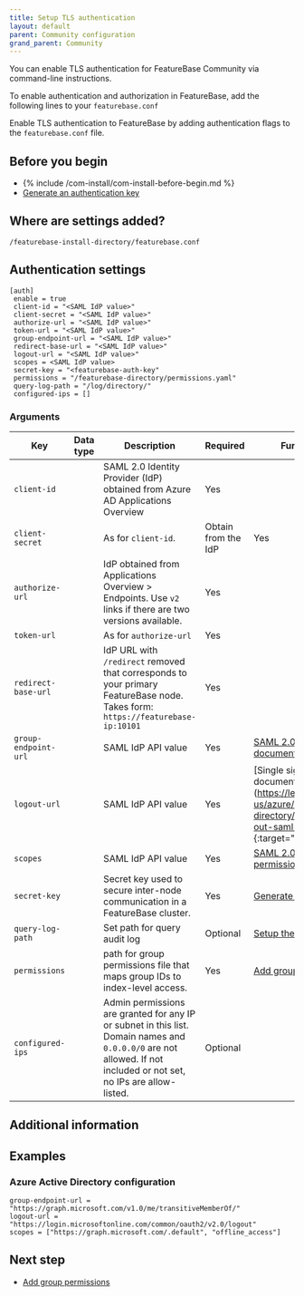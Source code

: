```yaml
---
title: Setup TLS authentication
layout: default
parent: Community configuration
grand_parent: Community
---
```


You can enable TLS authentication for FeatureBase Community via command-line instructions.

To enable authentication and authorization in FeatureBase, add the following lines to your `featurebase.conf`

Enable TLS authentication to FeatureBase by adding authentication flags to the `featurebase.conf` file.

## Before you begin

* {% include /com-install/com-install-before-begin.md %}
* [Generate an authentication key](/docs/community/com-config/com-config-auth-key)

## Where are settings added?

`/featurebase-install-directory/featurebase.conf`

## Authentication settings

```
[auth]
 enable = true
 client-id = "<SAML IdP value>"
 client-secret = "<SAML IdP value>"
 authorize-url = "<SAML IdP value>"
 token-url = "<SAML IdP value>"
 group-endpoint-url = "<SAML IdP value>"
 redirect-base-url = "<SAML IdP value>"
 logout-url = "<SAML IdP value>"
 scopes = <SAML IdP value>
 secret-key = "<featurebase-auth-key"
 permissions = "/featurebase-directory/permissions.yaml"
 query-log-path = "/log/directory/"
 configured-ips = []
```

### Arguments

| Key | Data type | Description | Required | Further information |
|---|---|---|---|---|
| `client-id` |   | SAML 2.0 Identity Provider (IdP) obtained from Azure AD Applications Overview | Yes |  |
| `client-secret` |  | As for `client-id`.  | Obtain from the IdP | Yes |  |
| `authorize-url` |  | IdP obtained from Applications Overview > Endpoints. Use `v2` links if there are two versions available. | Yes |  |
| `token-url` |   | As for `authorize-url` | Yes |  |
| `redirect-base-url` |  | IdP URL with `/redirect` removed that corresponds to your primary FeatureBase node. Takes form: `https://featurebase-ip:10101` | Yes |  |
| `group-endpoint-url` |  | SAML IdP API value | Yes | [SAML 2.0 IdP API documentation](https://learn.microsoft.com/en-us/azure/active-directory-b2c/saml-service-provider-options?pivots=b2c-user-flow){:target="_blank"} |
| `logout-url` |  | SAML IdP API value | Yes | [Single sign-out SAML protocol] documentation](https://learn.microsoft.com/en-us/azure/active-directory/develop/single-sign-out-saml-protocol){:target="_blank"} |
| `scopes` |  | SAML IdP API value | Yes | [SAML 2.0 scopes and permissions](https://learn.microsoft.com/en-us/azure/active-directory/develop/scopes-oidc){:target="_blank"} |
| `secret-key` |  | Secret key used to secure inter-node communication in a FeatureBase cluster. | Yes | [Generate an authentication key](/docs/com-config/con-config-auth-key) |
| `query-log-path` |  | Set path for query audit log | Optional | [Setup the query audit log](/docs/community/com-config/com-config-log-audit-query) |
| `permissions` |  | path for group permissions file that maps group IDs to index-level access. | Yes | [Add group permissions](/docs/community/com-config/com-config-group-permissions) |
| `configured-ips` |   | Admin permissions are granted for any IP or subnet in this list. Domain names and `0.0.0.0/0` are not allowed. If not included or not set, no IPs are allow-listed. | Optional |  |

## Additional information



## Examples

### Azure Active Directory configuration

```
group-endpoint-url = "https://graph.microsoft.com/v1.0/me/transitiveMemberOf/"
logout-url = "https://login.microsoftonline.com/common/oauth2/v2.0/logout"
scopes = ["https://graph.microsoft.com/.default", "offline_access"]
```

## Next step

* [Add group permissions](/docs/community/com-config/com-config-group-permissions)
